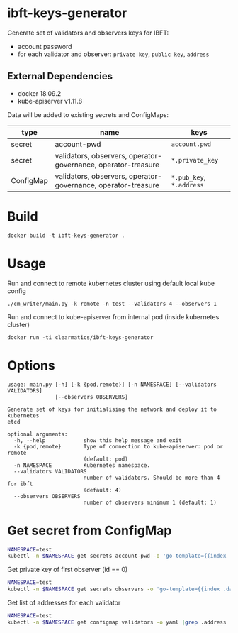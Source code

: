 # ibft-keys-generator
Generate set of validators and observers keys for IBFT:
- account password
- for each validator and observer: `private key`, `public key`, `address`

## External Dependencies
- docker 18.09.2  
- kube-apiserver v1.11.8

Data will be added to existing secrets and ConfigMaps:


| type      | name                  | keys                     |
|-----------|-----------------------|--------------------------|
| secret    | account-pwd           | `account.pwd`            |
| secret    | validators, observers, operator-governance, operator-treasure | `*.private_key`          | 
| ConfigMap | validators, observers, operator-governance, operator-treasure | `*.pub_key`, `*.address` | 


# Build
```
docker build -t ibft-keys-generator .
```

# Usage

Run and connect to remote kubernetes cluster using default local kube config
```
./cm_writer/main.py -k remote -n test --validators 4 --observers 1
```

Run and connect to kube-apiserver from internal pod (inside kubernetes cluster)
```
docker run -ti clearmatics/ibft-keys-generator
```

# Options
```
usage: main.py [-h] [-k {pod,remote}] [-n NAMESPACE] [--validators VALIDATORS]
               [--observers OBSERVERS]

Generate set of keys for initialising the network and deploy it to kubernetes
etcd

optional arguments:
  -h, --help            show this help message and exit
  -k {pod,remote}       Type of connection to kube-apiserver: pod or remote
                        (default: pod)
  -n NAMESPACE          Kubernetes namespace.
  --validators VALIDATORS
                        number of validators. Should be more than 4 for ibft
                        (default: 4)
  --observers OBSERVERS
                        number of observers minimum 1 (default: 1)
```


# Get secret from ConfigMap

```bash
NAMESPACE=test
kubectl -n $NAMESPACE get secrets account-pwd -o 'go-template={{index .data "account.pwd"}}' | base64 --decode; echo ""
```
Get private key of first observer (id == 0)

```bash
NAMESPACE=test
kubectl -n $NAMESPACE get secrets observers -o 'go-template={{index .data "0.private_key"}}' | base64 --decode; echo ""
```

Get list of addresses for each validator
```bash
NAMESPACE=test
kubectl -n $NAMESPACE get configmap validators -o yaml |grep .address

```
